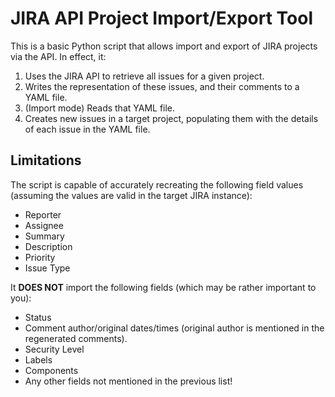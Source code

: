 JIRA API Project Import/Export Tool
===================================

This is a basic Python script that allows import and export of JIRA projects via the API. In effect, it:

1. Uses the JIRA API to retrieve all issues for a given project.
2. Writes the representation of these issues, and their comments to a YAML file.
3. (Import mode) Reads that YAML file.
4. Creates new issues in a target project, populating them with the details of each issue in the YAML file.

Limitations
-----------

The script is capable of accurately recreating the following field values (assuming the values are valid in the target JIRA instance):

* Reporter
* Assignee
* Summary
* Description
* Priority
* Issue Type

It **DOES NOT** import the following fields (which may be rather important to you):

* Status
* Comment author/original dates/times (original author is mentioned in the regenerated comments).
* Security Level
* Labels
* Components
* Any other fields not mentioned in the previous list!